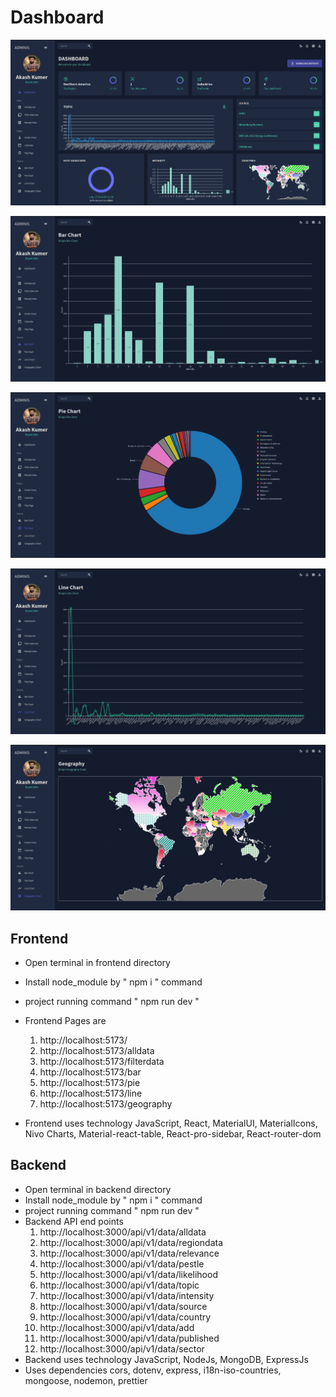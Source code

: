 # Dashboard
![Screenshot from 2024-03-04 14-52-24.png](https://github.com/suvadip717/Dashboard/blob/master/images/Screenshot%20from%202024-03-05%2016-59-08.png?raw=true)

![Screenshot from 2024-03-04 14-52-24.png](https://github.com/suvadip717/Dashboard/blob/master/images/Screenshot%20from%202024-03-05%2016-59-24.png?raw=true)

![Screenshot from 2024-03-04 14-52-24.png](https://github.com/suvadip717/Dashboard/blob/master/images/Screenshot%20from%202024-03-05%2016-59-37.png?raw=true)

![Screenshot from 2024-03-04 14-52-24.png](https://github.com/suvadip717/Dashboard/blob/master/images/Screenshot%20from%202024-03-05%2016-59-46.png?raw=true)

![Screenshot from 2024-03-04 14-52-24.png](https://github.com/suvadip717/Dashboard/blob/master/images/Screenshot%20from%202024-03-05%2016-59-56.png?raw=true)


## Frontend
- Open terminal in frontend directory
- Install node_module by " npm i " command
- project running command " npm run dev "
- Frontend Pages are
    1. http://localhost:5173/
    2. http://localhost:5173/alldata
    3. http://localhost:5173/filterdata
    4. http://localhost:5173/bar
    5. http://localhost:5173/pie
    6. http://localhost:5173/line
    7. http://localhost:5173/geography

- Frontend uses technology JavaScript, React, MaterialUI, MaterialIcons, Nivo Charts, Material-react-table, React-pro-sidebar, React-router-dom

## Backend
- Open terminal in backend directory
- Install node_module by " npm i " command
- project running command " npm run dev "
- Backend API end points
    1. http://localhost:3000/api/v1/data/alldata
    2. http://localhost:3000/api/v1/data/regiondata
    3. http://localhost:3000/api/v1/data/relevance
    4. http://localhost:3000/api/v1/data/pestle
    5. http://localhost:3000/api/v1/data/likelihood
    6. http://localhost:3000/api/v1/data/topic
    7. http://localhost:3000/api/v1/data/intensity
    9. http://localhost:3000/api/v1/data/source
    10. http://localhost:3000/api/v1/data/country
    11. http://localhost:3000/api/v1/data/add
    12. http://localhost:3000/api/v1/data/published
    12. http://localhost:3000/api/v1/data/sector
- Backend uses technology JavaScript, NodeJs, MongoDB, ExpressJs
- Uses dependencies cors, dotenv, express, i18n-iso-countries, mongoose, nodemon, prettier



  
